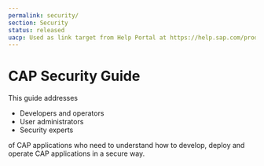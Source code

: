 ```yaml
---
permalink: security/
section: Security
status: released
uacp: Used as link target from Help Portal at https://help.sap.com/products/BTP/65de2977205c403bbc107264b8eccf4b/9186ed9ab00842e1a31309ff1be38792.html
---
```


# CAP Security Guide

This guide addresses

- Developers and operators
- User administrators
- Security experts

of CAP applications who need to understand how to develop, deploy and operate CAP applications in a secure way.

<script setup>
import { data as pages } from './index.data.js'
</script>

<br>
<IndexList :pages='pages' />
